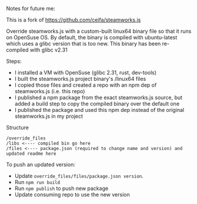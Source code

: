 Notes for future me:

This is a fork of https://github.com/ceifa/steamworks.js

Override steamworks.js with a custom-built linux64 binary file so that it runs on OpenSuse OS.
By default, the binary is compiled with ubuntu-latest which uses a glibc version that is too new.
This binary has been re-compiled with glibc v2.31

Steps:
- I installed a VM with OpenSuse (glibc 2.31, rust, dev-tools)
- I built the steamworks.js project binary's /linux64 files
- I copied those files and created a repo with an npm dep of steamworks.js (i.e. this repo)
- I published a npm package from the exact steamworks.js source, but added a build step to copy the compiled binary over the default one
- I published the package and used this npm dep instead of the original steamworks.js in my project

Structure
```
/override_files
/libs <---- compiled bin go here
/files <---- package.json (required to change name and version) and updated readme here
```

To push an updated version:
- Update `override_files/files/package.json version`.
- Run `npm run build`
- Run `npm publish` to push new package
- Update consuming repo to use the new version

